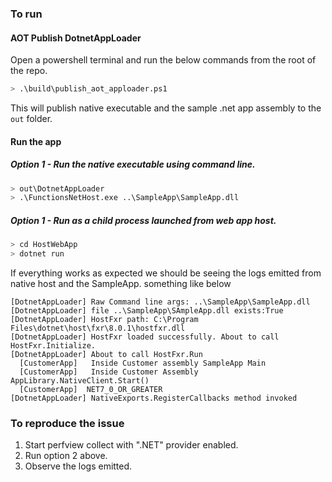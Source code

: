 
### To run

#### AOT Publish DotnetAppLoader
Open a powershell terminal and run the below commands from the root of the repo.

```bash
> .\build\publish_aot_apploader.ps1
```

This will publish native executable and the sample .net app assembly to the `out` folder.
#### Run the app

##### Option 1 - Run the native executable using command line.

```bash
> out\DotnetAppLoader
> .\FunctionsNetHost.exe ..\SampleApp\SampleApp.dll
```


##### Option 1 - Run as a child process launched from web app host.

```bash
> cd HostWebApp
> dotnet run
```

If everything works as expected we should be seeing the logs emitted from native host and the SampleApp. something like below

```
[DotnetAppLoader] Raw Command line args: ..\SampleApp\SampleApp.dll
[DotnetAppLoader] file ..\SampleApp\SAmpleApp.dll exists:True
[DotnetAppLoader] HostFxr path: C:\Program Files\dotnet\host\fxr\8.0.1\hostfxr.dll
[DotnetAppLoader] HostFxr loaded successfully. About to call HostFxr.Initialize.
[DotnetAppLoader] About to call HostFxr.Run
  [CustomerApp]   Inside Customer assembly SampleApp Main
  [CustomerApp]   Inside Customer Assembly AppLibrary.NativeClient.Start()
  [CustomerApp]  NET7_0_OR_GREATER
[DotnetAppLoader] NativeExports.RegisterCallbacks method invoked
```

### To reproduce the issue
 1. Start perfview collect with ".NET" provider enabled. 
 2. Run option 2 above.
 3. Observe the logs emitted.

